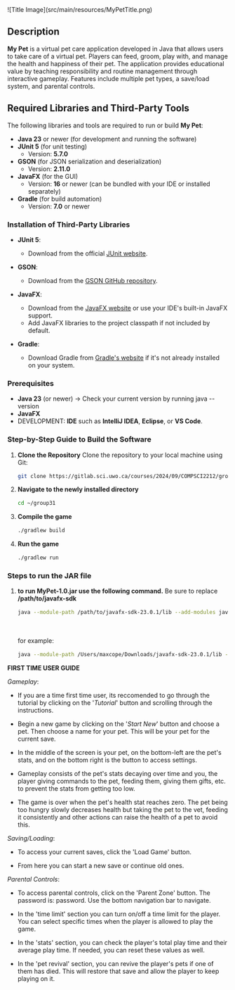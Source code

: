<div align="left">
![Title Image](src/main/resources/MyPetTitle.png)
</div>

## Description

**My Pet** is a virtual pet care application developed in Java that allows users to take care of a virtual pet. Players can feed, groom, play with, and manage the health and happiness of their pet. The application provides educational value by teaching responsibility and routine management through interactive gameplay. Features include multiple pet types, a save/load system, and parental controls.

## Required Libraries and Third-Party Tools

The following libraries and tools are required to run or build **My Pet**:

- **Java 23** or newer (for development and running the software)
- **JUnit 5** (for unit testing)
  - Version: **5.7.0**
- **GSON** (for JSON serialization and deserialization)
  - Version: **2.11.0**
- **JavaFX** (for the GUI)
  - Version: **16** or newer (can be bundled with your IDE or installed separately)
- **Gradle** (for build automation)
  - Version: **7.0** or newer

### Installation of Third-Party Libraries

- **JUnit 5**:

  - Download from the official [JUnit website](https://junit.org/junit5/).

- **GSON**:

  - Download from the [GSON GitHub repository](https://github.com/google/gson).

- **JavaFX**:

  - Download from the [JavaFX website](https://openjfx.io/) or use your IDE's built-in JavaFX support.
  - Add JavaFX libraries to the project classpath if not included by default.

- **Gradle**:
  - Download Gradle from [Gradle's website](https://gradle.org/install/) if it's not already installed on your system.

### Prerequisites

- **Java 23** (or newer)
  -> Check your current version by running java --version
- **JavaFX**
- DEVELOPMENT: **IDE** such as **IntelliJ IDEA**, **Eclipse**, or **VS Code**.

### Step-by-Step Guide to Build the Software

1. **Clone the Repository**
   Clone the repository to your local machine using Git:

   ```bash
   git clone https://gitlab.sci.uwo.ca/courses/2024/09/COMPSCI2212/group31

   ```

2. **Navigate to the newly installed directory**

   ```bash
   cd ~/group31

   ```

3. **Compile the game**

   ```bash
   ./gradlew build

   ```

4. **Run the game**
   ```bash
   ./gradlew run
   ```

### Steps to run the JAR file

1. **to run MyPet-1.0.jar use the following command.**
   Be sure to replace **/path/to/javafx-sdk**

   ```bash
   java --module-path /path/to/javafx-sdk-23.0.1/lib --add-modules javafx.controls,javafx.fxml,javafx.media --add-exports javafx.base/com.sun.javafx=ALL-UNNAMED -jar MyPet-1.0.jar




   ```

   for example:

   ```bash
   java --module-path /Users/maxcope/Downloads/javafx-sdk-23.0.1/lib --add-modules javafx.controls,javafx.fxml,javafx.media --add-exports javafx.base/com.sun.javafx=ALL-UNNAMED -jar MyPet-1.0.jar


   ```

**FIRST TIME USER GUIDE**

_Gameplay_:

- If you are a time first time user, its reccomended to go through the tutorial by clicking on the '_Tutorial_' button and scrolling through the instructions.

- Begin a new game by clicking on the '_Start New_' button and choose a pet. Then choose a name for your pet. This will be your pet for the current save.

- In the middle of the screen is your pet, on the bottom-left are the pet's stats, and on the bottom right is the button to access settings.

- Gameplay consists of the pet's stats decaying over time and you, the player giving commands to the pet, feeding them, giving them gifts, etc. to prevent the stats from getting too low.

- The game is over when the pet's health stat reaches zero. The pet being too hungry slowly decreases health but taking the pet to the vet, feeding it consistently and other actions can raise the health of a pet to avoid this.

_Saving/Loading_:

- To access your current saves, click the 'Load Game' button.

- From here you can start a new save or continue old ones.

_Parental Controls_:

- To access parental controls, click on the 'Parent Zone' button. The password is: password. Use the bottom navigation bar to navigate.

- In the 'time limit' section you can turn on/off a time limit for the player. You can select specific times when the player is allowed to play the game.

- In the 'stats' section, you can check the player's total play time and their average play time. If needed, you can reset these values as well.

- In the 'pet revival' section, you can revive the player's pets if one of them has died. This will restore that save and allow the player to keep playing on it.
